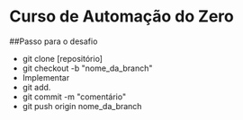 # Curso de Automação do Zero

##Passo para o desafio
* git clone [repositório]
* git checkout -b "nome_da_branch"
* Implementar
* git add.
* git commit -m "comentário"
* git push origin nome_da_branch